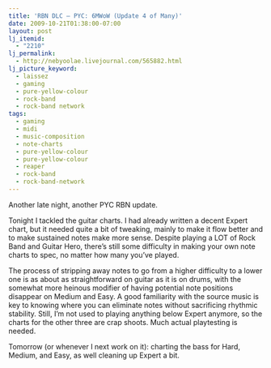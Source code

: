 ```yaml
---
title: 'RBN DLC – PYC: 6MWoW (Update 4 of Many)'
date: 2009-10-21T01:38:00-07:00
layout: post
lj_itemid:
  - "2210"
lj_permalink:
  - http://nebyoolae.livejournal.com/565882.html
lj_picture_keyword:
  - laissez
  - gaming
  - pure-yellow-colour
  - rock-band
  - rock-band network
tags:
  - gaming
  - midi
  - music-composition
  - note-charts
  - pure-yellow-colour
  - pure-yellow-colour
  - reaper
  - rock-band
  - rock-band-network
---
```

Another late night, another PYC RBN update.

Tonight I tackled the guitar charts. I had already written a decent Expert chart, but it needed quite a bit of tweaking, mainly to make it flow better and to make sustained notes make more sense. Despite playing a LOT of Rock Band and Guitar Hero, there&#8217;s still some difficulty in making your own note charts to spec, no matter how many you&#8217;ve played.

<!--more-->

The process of stripping away notes to go from a higher difficulty to a lower one is as about as straightforward on guitar as it is on drums, with the somewhat more heinous modifier of having potential note positions disappear on Medium and Easy. A good familiarity with the source music is key to knowing where you can eliminate notes without sacrificing rhythmic stability. Still, I&#8217;m not used to playing anything below Expert anymore, so the charts for the other three are crap shoots. Much actual playtesting is needed.

Tomorrow (or whenever I next work on it): charting the bass for Hard, Medium, and Easy, as well cleaning up Expert a bit.
